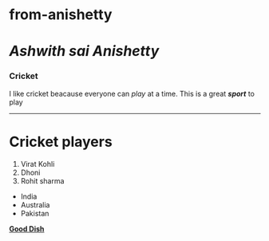# from-anishetty
# ***Ashwith sai Anishetty***
### **Cricket**
 I like cricket beacause everyone can *play* at a time.
 This is a great ***sport*** to play<br>

 ***
 # Cricket players

 1. Virat Kohli
 2. Dhoni
 3. Rohit sharma
 * India
 * Australia
 * Pakistan
 
 **[Good Dish](MyDish.md)**






 


